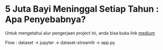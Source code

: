 # 5 Juta Bayi Meninggal Setiap Tahun : Apa Penyebabnya?

Untuk mengetahui alur pengerjaan project ini, anda bisa buka link [medium](https://medium.com/@muhamadfarididahlan/analisa-data-5-juta-bayi-meninggal-setiap-tahun-apa-penyebabnya-113ffc5ee753)


Flow : dataset -> jupyter -> dataset-streamlit -> app.py

